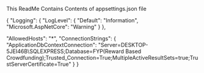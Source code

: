 This ReadMe Contains Contents of appsettings.json file








{
  "Logging": {
    "LogLevel": {
      "Default": "Information",
      "Microsoft.AspNetCore": "Warning"
    }
  }, 
 
  "AllowedHosts": "*",
  "ConnectionStrings": {
    "ApplicationDbContextConnection": "Server=DESKTOP-5JEI46B\\SQLEXPRESS;Database=FYP(Reward Based Crowdfunding);Trusted_Connection=True;MultipleActiveResultSets=true;TrustServerCertificate=True"
  }
}
